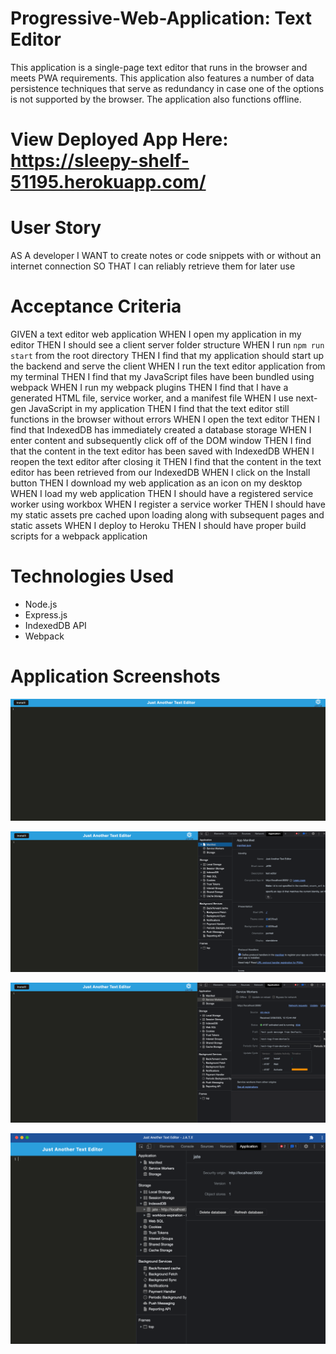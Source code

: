 # Progressive-Web-Application: Text Editor
This application is a single-page text editor that runs in the browser and meets PWA requirements. This application also features a number of data persistence techniques that serve as redundancy in case one of the options is not supported by the browser. The application also functions offline.

# View Deployed App Here: https://sleepy-shelf-51195.herokuapp.com/

# User Story
AS A developer
I WANT to create notes or code snippets with or without an internet connection
SO THAT I can reliably retrieve them for later use

# Acceptance Criteria
GIVEN a text editor web application
WHEN I open my application in my editor
THEN I should see a client server folder structure
WHEN I run `npm run start` from the root directory
THEN I find that my application should start up the backend and serve the client
WHEN I run the text editor application from my terminal
THEN I find that my JavaScript files have been bundled using webpack
WHEN I run my webpack plugins
THEN I find that I have a generated HTML file, service worker, and a manifest file
WHEN I use next-gen JavaScript in my application
THEN I find that the text editor still functions in the browser without errors
WHEN I open the text editor
THEN I find that IndexedDB has immediately created a database storage
WHEN I enter content and subsequently click off of the DOM window
THEN I find that the content in the text editor has been saved with IndexedDB
WHEN I reopen the text editor after closing it
THEN I find that the content in the text editor has been retrieved from our IndexedDB
WHEN I click on the Install button
THEN I download my web application as an icon on my desktop
WHEN I load my web application
THEN I should have a registered service worker using workbox
WHEN I register a service worker
THEN I should have my static assets pre cached upon loading along with subsequent pages and static assets
WHEN I deploy to Heroku
THEN I should have proper build scripts for a webpack application

# Technologies Used
* Node.js
* Express.js
* IndexedDB API
* Webpack

# Application Screenshots

![Homepage of Application](client/src/images/jate-text-editor.png)

![Manifest](client/src/images/manifest.png)

![Service Worker](client/src/images/service-worker.png)

![Cache](client/src/images/indexDB.png)